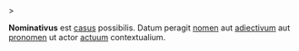 <!-- markdownlint-disable MD041 -->>
**Nominativus** est [casus](casus.md) possibilis. Datum peragit [nomen](nomen.md) aut [adiectivum](adiectivum.md) aut [pronomen](pronomen.md) ut actor [actuum](actus.md) contextualium.

